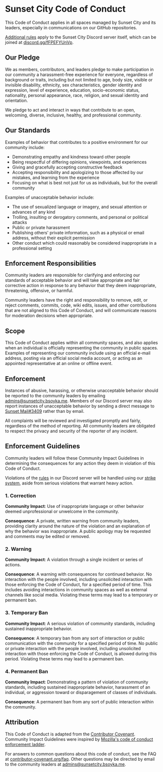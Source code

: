# Sunset City Code of Conduct

This Code of Conduct applies in all spaces managed by Sunset City and
its leaders, especially in communications on our GitHub repositories.

[Additional rules][rules] apply to the Sunset City Discord server
itself, which can be joined at [discord.gg/fFPEFYUnVp][invite].

## Our Pledge

We as members, contributors, and leaders pledge to make participation in
our community a harassment-free experience for everyone, regardless of
background or traits, including but not limited to age, body size,
visible or invisible disability, ethnicity, sex characteristics, gender
identity and expression, level of experience, education, socio-economic
status, nationality, personal appearance, race, religion, and sexual
identity and orientation.

We pledge to act and interact in ways that contribute to an open,
welcoming, diverse, inclusive, healthy, and professional community.

## Our Standards

Examples of behavior that contributes to a positive environment for our
community include:

* Demonstrating empathy and kindness toward other people
* Being respectful of differing opinions, viewpoints, and experiences
* Giving and gracefully accepting constructive feedback
* Accepting responsibility and apologizing to those affected by our
  mistakes, and learning from the experience
* Focusing on what is best not just for us as individuals, but for the
  overall community

Examples of unacceptable behavior include:

* The use of sexualized language or imagery, and sexual attention or
  advances of any kind
* Trolling, insulting or derogatory comments, and personal or political
  attacks
* Public or private harassment
* Publishing others' private information, such as a physical or email
  address, without their explicit permission
* Other conduct which could reasonably be considered inappropriate in a
  professional setting

## Enforcement Responsibilities

Community leaders are responsible for clarifying and enforcing our
standards of acceptable behavior and will take appropriate and fair
corrective action in response to any behavior that they deem
inappropriate, threatening, offensive, or harmful.

Community leaders have the right and responsibility to remove, edit, or
reject comments, commits, code, wiki edits, issues, and other
contributions that are not aligned to this Code of Conduct, and will
communicate reasons for moderation decisions when appropriate.

## Scope

This Code of Conduct applies within all community spaces, and also
applies when an individual is officially representing the community in
public spaces. Examples of representing our community include using an
official e-mail address, posting via an official social media account,
or acting as an appointed representative at an online or offline event.

## Enforcement

Instances of abusive, harassing, or otherwise unacceptable behavior
should be reported to the community leaders by emailing
[admins@sunsetcity.bsoyka.me][admins email]. Members of our Discord
server may also report instances of unacceptable behavior by sending a
direct message to [Sunset Mail#3409][Sunset Mail] rather than by email.

All complaints will be reviewed and investigated promptly and fairly,
regardless of the method of reporting. All community leaders are
obligated to respect the privacy and security of the reporter of any
incident.

## Enforcement Guidelines

Community leaders will follow these Community Impact Guidelines in
determining the consequences for any action they deem in violation of
this Code of Conduct.

Violations of the [rules][rules] in our Discord server will be handled
using our [strike system][strikes], aside from serious violations that
warrant heavy action.

### 1. Correction

**Community Impact**: Use of inappropriate language or other behavior
deemed unprofessional or unwelcome in the community.

**Consequence**: A private, written warning from community leaders,
providing clarity around the nature of the violation and an explanation
of why the behavior was inappropriate. A public apology may be requested
and comments may be edited or removed.

### 2. Warning

**Community Impact**: A violation through a single incident or series of
actions.

**Consequence**: A warning with consequences for continued behavior. No
interaction with the people involved, including unsolicited interaction
with those enforcing the Code of Conduct, for a specified period of
time. This includes avoiding interactions in community spaces as well as
external channels like social media. Violating these terms may lead to a
temporary or permanent ban.

### 3. Temporary Ban

**Community Impact**: A serious violation of community standards,
including sustained inappropriate behavior.

**Consequence**: A temporary ban from any sort of interaction or public
communication with the community for a specified period of time. No
public or private interaction with the people involved, including
unsolicited interaction with those enforcing the Code of Conduct, is
allowed during this period. Violating these terms may lead to a
permanent ban.

### 4. Permanent Ban

**Community Impact**: Demonstrating a pattern of violation of community
standards, including sustained inappropriate behavior, harassment of an
individual, or aggression toward or disparagement of classes of
individuals.

**Consequence**: A permanent ban from any sort of public interaction
within the community.

## Attribution

This Code of Conduct is adapted from the
[Contributor Covenant][homepage]. Community Impact Guidelines were
inspired by
[Mozilla's code of conduct enforcement ladder][Mozilla CoC].

For answers to common questions about this code of conduct, see the FAQ
at [contributor-covenant.org/faq][FAQ]. Other questions may be directed
by email to the community leaders at
[admins@sunsetcity.bsoyka.me][admins email].

[admins email]: mailto:admins@sunsetcity.bsoyka.me
[FAQ]: https://www.contributor-covenant.org/faq
[homepage]: https://www.contributor-covenant.org
[invite]: https://discord.gg/fFPEFYUnVp
[Mozilla CoC]: https://github.com/mozilla/diversity
[rules]: https://sunsetcity.bsoyka.me/rules
[strikes]: https://sunsetcity.bsoyka.me/strikes
[Sunset Mail]: https://discord.com/channels/@me/814377445590433802
